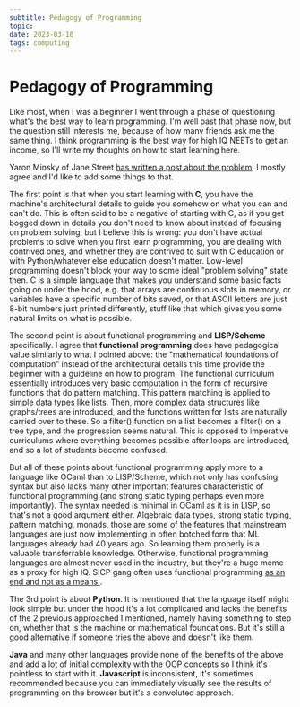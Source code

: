 ```yaml
---
subtitle: Pedagogy of Programming
topic:
date: 2023-03-10
tags: computing
---
```


# Pedagogy of Programming
Like most, when I was a beginner I went through a phase of questioning what's the best way to learn programming. I'm well past that phase now, but the question still interests me, because of how many friends ask me the same thing. I think programming is the best way for high IQ NEETs to get an income, so I'll write my thoughts on how to start learning here.

Yaron Minsky of Jane Street [has written a post about the problem](https://blog.janestreet.com/how-to-choose-a-teaching-language/), I mostly agree and I'd like to add some things to that.

The first point is that when you start learning with **C**, you have the machine's architectural details to guide you somehow on what you can and can't do. This is often said to be a negative of starting with C, as if you get bogged down in details you don't need to know about instead of focusing on problem solving, but I believe this is wrong: you don't have actual problems to solve when you first learn programming, you are dealing with contrived ones, and whether they are contrived to suit with C education or with Python/whatever else education doesn't matter. Low-level programming doesn't block your way to some ideal "problem solving" state then. C is a simple language that makes you understand some basic facts going on under the hood, e.g. that arrays are continuous slots in memory, or variables have a specific number of bits saved, or that ASCII letters are just 8-bit numbers just printed differently, stuff like that which gives you some natural limits on what is possible.

The second point is about functional programming and **LISP/Scheme** specifically. I agree that **functional programming** does have pedagogical value similarly to what I pointed above: the "mathematical foundations of computation" instead of the architectural details this time provide the beginner with a guideline on how to program. The functional curriculum essentially introduces very basic computation in the form of recursive functions that do pattern matching. This pattern matching is applied to simple data types like lists. Then, more complex data structures like graphs/trees are introduced, and the functions written for lists are naturally carried over to these. So a filter() function on a list becomes a filter() on a tree type, and the progression seems natural. This is opposed to imperative curriculums where everything becomes possible after loops are introduced, and so a lot of students become confused.

But all of these points about functional programming apply more to a language like OCaml than to LISP/Scheme, which not only has confusing syntax but also lacks many other important features characteristic of functional programming (and strong static typing perhaps even more importantly). The syntax needed is minimal in OCaml as it is in LISP, so that's not a good argument either. Algebraic data types, strong static typing, pattern matching, monads, those are some of the features that mainstream languages are just now implementing in often botched form that ML languages already had 40 years ago. So learning them properly is a valuable transferrable knowledge. Otherwise, functional programming languages are almost never used in the industry, but they're a huge meme as a proxy for high IQ. SICP gang often uses functional programming [as an end and not as a means.](https://blog.janestreet.com/do-you-use-fp-as-a-means-rather-than-an-end/).

The 3rd point is about **Python**. It is mentioned that the language itself might look simple but under the hood it's a lot complicated and lacks the benefits of the 2 previous approached I mentioned, namely having something to step on, whether that is the machine or mathematical foundations. But it's still a good alternative if someone tries the above and doesn't like them.

**Java** and many other languages provide none of the benefits of the above and add a lot of initial complexity with the OOP concepts so I think it's pointless to start with it. **Javascript** is inconsistent, it's sometimes recommended because you can immediately visually see the results of programming on the browser but it's a convoluted approach.